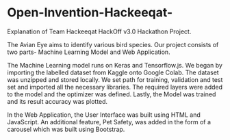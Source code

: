 # Open-Invention-Hackeeqat-
Explanation of Team Hackeeqat HackOff v3.0 Hackathon Project.

The Avian Eye aims to identify various bird species. 
Our project consists of two parts- Machine Learning Model and Web Application.

The Machine Learning model runs on Keras and Tensorflow.js. We began by importing the labelled dataset from Kaggle onto Google Colab. The dataset was unzipped and stored locally. We set path for training, validation and test set and imported all the necessary libraries. The required layers were added to the model and the optimizer was defined. Lastly, the Model was trained and its result accuracy was plotted.

In the Web Application, the User Interface was built using HTML and JavaScript. An additional feature, Pet Safety, was added in the form of a carousel which was built using Bootstrap. 
